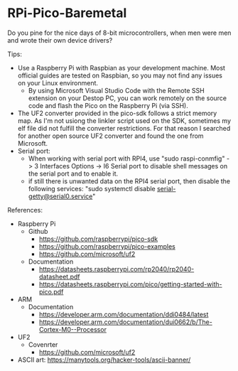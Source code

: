 # RPi-Pico-Baremetal

Do you pine for the nice days of 8-bit microcontrollers, when men were men and wrote their own device drivers?


Tips:
- Use a Raspberry Pi with Raspbian as your development machine. Most official guides are tested on Raspbian, so you may not find any issues on your Linux environment. 
    -  By using Microsoft Visual Studio Code with the Remote SSH extension on your Destop PC, you can work remotely on the source code and flash the Pico on the Raspberry Pi (via SSH).
- The UF2 converter provided in the pico-sdk follows a strict memory map. As I'm not usiong the linkler script used on the SDK, sometimes my elf file did not fulfill the converter restrictions. For that reason I searched for another open source UF2 converter and found the one from Microsoft.
- Serial port:
    - When working with serial port with RPI4, use "sudo raspi-conmfig" -> 3 Interfaces Options -> I6 Serial port to disable shell messages on the serial port and to enable it.
    - if still there is unwanted data on the RPI4 serial port, then disable the following services: "sudo systemctl disable serial-getty@serial0.service"

References:
- Raspberry Pi
    - Github
        - https://github.com/raspberrypi/pico-sdk
        - https://github.com/raspberrypi/pico-examples
        - https://github.com/microsoft/uf2
    - Documentation
        - https://datasheets.raspberrypi.com/rp2040/rp2040-datasheet.pdf
        - https://datasheets.raspberrypi.com/pico/getting-started-with-pico.pdf
- ARM
    - Documentation
        - https://developer.arm.com/documentation/ddi0484/latest
        - https://developer.arm.com/documentation/dui0662/b/The-Cortex-M0--Processor
- UF2
    - Covenrter
        - https://github.com/microsoft/uf2
- ASCII art: https://manytools.org/hacker-tools/ascii-banner/
